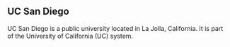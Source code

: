 ## UC San Diego

UC San Diego is a public university located in La Jolla, California. It is part of the University of California (UC) system.